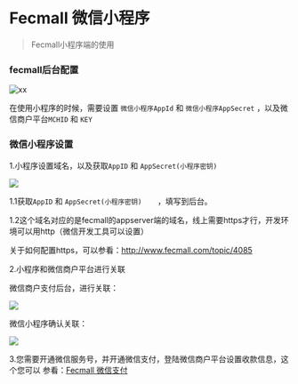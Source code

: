 Fecmall 微信小程序
==============


> Fecmall小程序端的使用

### fecmall后台配置


![xx](images/as12.png)


在使用小程序的时候，需要设置 `微信小程序AppId`  和 `微信小程序AppSecret`
，以及微信商户平台`MCHID` 和 `KEY`

### 微信小程序设置


1.小程序设置域名，以及获取`AppID` 和 `AppSecret(小程序密钥)	`

![](images/wxxx3.png)

1.1获取`AppID` 和 `AppSecret(小程序密钥)	`，填写到后台。

1.2这个域名对应的是fecmall的appserver端的域名，线上需要https才行，开发环境可以用http（微信开发工具可以设置）

关于如何配置https，可以参看：http://www.fecmall.com/topic/4085

2.小程序和微信商户平台进行关联

微信商户支付后台，进行关联：

![](images/wxxx1.png)

微信小程序确认关联：

![](images/wxxx2.png)


3.您需要开通微信服务号，并开通微信支付，登陆微信商户平台设置收款信息，这个您可以
参看：[Fecmall 微信支付](fecshop_payment_wx_method.md)






















